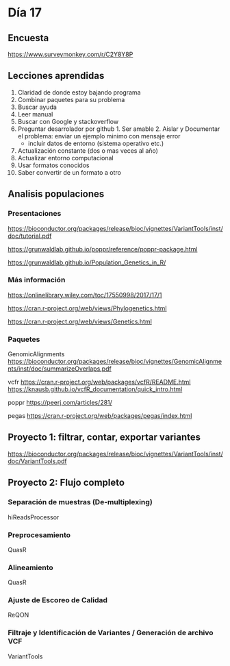 # Día 17

## Encuesta

https://www.surveymonkey.com/r/C2Y8Y8P

## Lecciones aprendidas

1. Claridad de donde estoy bajando programa
2. Combinar paquetes para su problema
3. Buscar ayuda
  1. Leer manual
  2. Buscar con Google y stackoverflow
  3. Preguntar desarrolador por github
    1. Ser amable
    2. Aislar y Documentar el problema: enviar un ejemplo minimo con mensaje error
      - incluir datos de entorno (sistema operativo etc.)
4. Actualización constante (dos o mas veces al año)
5. Actualizar entorno computacional 
6. Usar formatos conocidos
7. Saber convertir de un formato a otro

## Analisis populaciones

### Presentaciones

https://bioconductor.org/packages/release/bioc/vignettes/VariantTools/inst/doc/tutorial.pdf


https://grunwaldlab.github.io/poppr/reference/poppr-package.html

https://grunwaldlab.github.io/Population_Genetics_in_R/


### Más información


https://onlinelibrary.wiley.com/toc/17550998/2017/17/1

https://cran.r-project.org/web/views/Phylogenetics.html

https://cran.r-project.org/web/views/Genetics.html

### Paquetes


GenomicAlignments
https://bioconductor.org/packages/release/bioc/vignettes/GenomicAlignments/inst/doc/summarizeOverlaps.pdf

vcfr https://cran.r-project.org/web/packages/vcfR/README.html
    https://knausb.github.io/vcfR_documentation/quick_intro.html
    
poppr https://peerj.com/articles/281/

pegas
https://cran.r-project.org/web/packages/pegas/index.html



## Proyecto 1: filtrar, contar, exportar variantes

https://bioconductor.org/packages/release/bioc/vignettes/VariantTools/inst/doc/VariantTools.pdf





## Proyecto 2: Flujo completo

### Separación de muestras (De-multiplexing)

hiReadsProcessor

### Preprocesamiento 

QuasR

### Alineamiento

QuasR

### Ajuste de Escoreo de Calidad

ReQON

### Filtraje y Identificación de Variantes / Generación de archivo VCF

VariantTools


